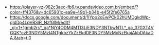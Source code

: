 - https://player-vz-982c3aec-fb6.tv.pandavideo.com.br/embed/?color=ff4376&v=dc65931c-ea9e-49b1-b34b-e45f2fe6765a
- https://docs.google.com/document/d/1lYpo2oEwPCk02hUMDgkdWp-qIdDp4LpVBSlR_NzfGlM/edit?_gl=1*1gmb2rs*_ga*NjY4ODM4MTI3LjE3NDY3NTkwNTI.*_ga_37GXT4VGQK*czE3NDY5MzI4NTgkbzYkZzEkdDE3NDY5MzMxNzEkajAkbDAkaDA.&tab=t.0
